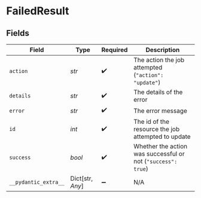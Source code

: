 # FailedResult


## Fields

| Field                                                        | Type                                                         | Required                                                     | Description                                                  |
| ------------------------------------------------------------ | ------------------------------------------------------------ | ------------------------------------------------------------ | ------------------------------------------------------------ |
| `action`                                                     | *str*                                                        | :heavy_check_mark:                                           | The action the job attempted (`"action": "update"`)          |
| `details`                                                    | *str*                                                        | :heavy_check_mark:                                           | The details of the error                                     |
| `error`                                                      | *str*                                                        | :heavy_check_mark:                                           | The error message                                            |
| `id`                                                         | *int*                                                        | :heavy_check_mark:                                           | The id of the resource the job attempted to update           |
| `success`                                                    | *bool*                                                       | :heavy_check_mark:                                           | Whether the action was successful or not (`"success": true`) |
| `__pydantic_extra__`                                         | Dict[str, *Any*]                                             | :heavy_minus_sign:                                           | N/A                                                          |